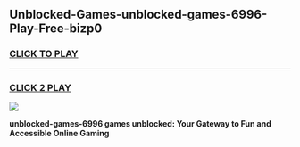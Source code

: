 
## Unblocked-Games-unblocked-games-6996-Play-Free-bizp0
<h3>
<a href="https://premium76.site?title=unblocked-games-6996&ref=09A">CLICK TO PLAY</a></h3>
<hr>

<h3>
<a href="https://premium76.site?title=unblocked-games-6996&ref=09A">CLICK 2 PLAY</a>
  
</h3>

<a href="https://premium76.site?title=unblocked-games-6996&ref=09A"><img src="https://clearcache.store/games.png"></a>


**unblocked-games-6996 games unblocked: Your Gateway to Fun and Accessible Online Gaming**
